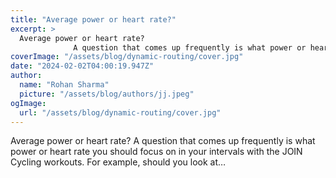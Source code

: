 ```yaml
---
title: "Average power or heart rate?"
excerpt: >
  Average power or heart rate?
              A question that comes up frequently is what power or heart rate you should focus on in your intervals with the JOIN Cycling workouts. For example, should you l
coverImage: "/assets/blog/dynamic-routing/cover.jpg"
date: "2024-02-02T04:00:19.947Z"
author:
  name: "Rohan Sharma"
  picture: "/assets/blog/authors/jj.jpeg"
ogImage:
  url: "/assets/blog/dynamic-routing/cover.jpg"
---
```


Average power or heart rate?
            A question that comes up frequently is what power or heart rate you should focus on in your intervals with the JOIN Cycling workouts. For example, should you look at…